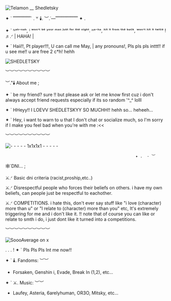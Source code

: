 ![Telamon __ Shedletsky](https://github.com/user-attachments/assets/bd6f3554-d88d-4956-bd40-4549159ef0db)


   ✦ `  ﹌﹌﹌﹌˙ . ꒷ 🕯️.  ︶.˙—﹌﹌﹌﹌﹌  ✦ .  
   
   ✦ ` ᴺᵃʰ⁻ⁿᵃʰ, ᴵ ʷᵒⁿ'ᵗ ᵇᵉ ʸᵒᵘʳ ᵐᵃⁿ ʲᵘˢᵗ ᶠᵒʳ ᵗʰᵉ ⁿⁱᵍʰᵗ. ᴴᵃ⁻ʰᵃ, ʰⁱᵗ ⁱᵗ ᶠʳᵒᵐ ᵗʰᵉ ᵇᵃᶜᵏ, ʷᵒⁿ'ᵗ ʰⁱᵗ ⁱᵗ ᵗʷⁱᶜᵉ !♬.ᐟ | HAHA! |
   
✦ ` Haii!!, Pt player!!!, U can call me May, | any pronouns!, Pls pls pls inttt!! if u see me!! u are free 2 c*h! hehh

![SHEDLETSKY](https://github.com/user-attachments/assets/cac9f013-7dc6-46dd-a3c9-5f6e6c567d4c)


︶︶︶︶︶︶︶︶︶︶

︶."🕯️ About me ;  

✦ ` be my friend? sure !! but please ask or let me know first cuz i don't always accept friend requests especially if its so random '^_^ lolll

✦ ` HHeyy!! I LOEVV SHEDLETSKYY SO MUCHH!! hehh so... heheeh...

✦ ` Hey, i want to warn to u that I don't chat or socialize much, so I'm sorry if I make you feel bad when you're with me :<<

︶︶︶︶︶︶︶︶︶︶

![- - - - - 1x1x1x1 - - - - -](https://github.com/user-attachments/assets/51ef92e4-552e-4d58-81c0-a1929da46f07)

                                                             ✦ .  - ︶  
🕸️`DNI... ;

⚔️.ᐟ Basic dni criteria (racist,proship,etc..)

⚔️.ᐟ Disrespectful people who forces their beliefs on others. i have my own beliefs, can people just be respectful to eachother.

⚔️.ᐟ COMPETITIONS. i hate this, don't ever say stuff like "i love (character) more than u" or "I relate to (character) more than you" etc, It's extremely triggering for me and i don't like it. !! note that of course you can like or relate to smth i do, i just dont like it turned into a competitions.

︶︶︶︶︶︶︶︶︶︶

![SoooAverage on x](https://github.com/user-attachments/assets/652c1104-be3d-4d2b-b47a-6a06fdb2bc48)

. . . ! ✦ ` Pls Pls Pls Int me now!! 

✦ ` 🕯️. Fandoms: 
︶︶
- Forsaken, Genshin i, Evade, Break In (1,2), etc...

✦ ` ⚔️. Music:
︶︶
- Laufey, Asteria, 6arelyhuman, OR3O, Mitsky, etc...

